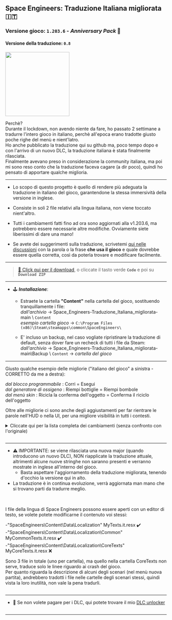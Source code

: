 ## Space Engineers: Traduzione Italiana migliorata 🇮🇹
### Versione gioco: `1.203.6` - *Anniversary Pack* 🎂
#### Versione della traduzione: `0.8`
[<img src="https://i.ibb.co/FVrhPxC/se-ita-flag.jpg" width="200"/>](https://github.com/Lamer87/Space_Engineers-Traduzione_Italiana_migliorata#space-engineers-traduzione-italiana-migliorata-)

Perchè?  
Durante il lockdown, non avendo niente da fare, ho passato 2 settimane a tradurre l'intero gioco in italiano, perchè all'epoca erano tradotte giusto poche righe del menù e nient'latro.  
Ho anche pubblicato la traduzione qui su github ma, poco tempo dopo e con l'arrivo di un nuovo DLC, la traduzione italiana è stata finalmente rilasciata.  
Finalmente avevano preso in considerazione la community italiana, ma poi mi sono reso conto che la traduzione faceva cagare (a dir poco), quindi ho pensato di apportare qualche miglioria.

---

- Lo scopo di questo progetto è quello di rendere più adeguata la traduzione in italiano del gioco, garantendone la stessa immersività della versione in inglese.

- Consiste in soli 2 file relativi alla lingua italiana, non viene toccato nient'altro.

- Tutti i cambiamenti fatti fino ad ora sono aggiornati alla v1.203.6, ma potrebbero essere necessarie altre modifiche. Ovviamente siete liberissimi di dare una mano!

- Se avete dei suggerimenti sulla traduzione, scrivetemi [qui nelle discussioni](https://github.com/Lamer87/Space_Engineers-Traduzione_Italiana_migliorata/discussions/1) con la parola o la frase **che usa il gioco** e quale dovrebbe essere quella corretta, così da poterla trovare e modificare facilmente.

---
>[💾 Click qui per il download](https://github.com/Lamer87/Space_Engineers-Traduzione_Italiana_migliorata/archive/refs/heads/main.zip), o cliccate il tasto verde **`Code`** e poi su **`Download ZIP`**
---

- 🕹️ ***Installazione***:  

  - Estraete la cartella **"Content"** nella cartella del gioco, sostituendo tranquillamente i file:  
*dall'archivio* -> Space_Engineers-Traduzione_Italiana_migliorata-main \ `Content`  
*esempio cartella gioco* -> `C:\Program Files (x86)\Steam\steamapps\common\SpaceEngineers\`  

  - E' incluso un backup, nel caso vogliate ripristinare la traduzione di default, senza dover fare un recheck di tutti i file da Steam:  
*dall'archivio* -> Space_Engineers-Traduzione_Italiana_migliorata-main\Backup \ `Content` -> *cartella del gioco*  
[<img src="https://i.ibb.co/h7hwpbn/Empty-png.png" width="1"/>](https://github.com/Lamer87/Space_Engineers-Traduzione_Italiana_migliorata#space-engineers-traduzione-italiana-migliorata-)

---

Giusto qualche esempio delle migliorie ("italiano del gioco" a sinistra - CORRETTO da me a destra):  

*dal blocco programmabile* : Corri = Esegui  
*dal generatore di ossigeno* : Riempi bottiglie = Riempi bombole  
*dal menù skin* : Ricicla la conferma dell'oggetto = Conferma il riciclo dell'oggetto  

Oltre alle migliorie ci sono anche degli aggiustamenti per far rientrare le parole nell'HUD o nella UI, per una migliore visibilità in tutti i contesti.

<details><summary>Cliccate qui per la lista completa dei cambiamenti (senza confronto con l'originale)</summary><p>

```
MyTexts.it.resx (\SpaceEngineers\Content\Data\Localization)


  <data name="AGravity" xml:space="preserve">
    <value>Gravità artif.</value> (così non esce fuori dall'HUD)

  <data name="BlockPropertyTitle_Refill" xml:space="preserve">
    <value>Riempi bombole</value>

  <data name="BriefingTutorial04Oxygen" xml:space="preserve">
    <value>Questo tutorial copre i vari blocchi relativi all'ossigeno, le fattorie idroponiche, i generatori, i condotti di ventilazione, le bombole, i serbatoi e il ghiaccio, comprese le funzioni del pannello di controllo. Viene anche affrontato il concetto di creare una camera a tenuta stagna per la pressurizzazione.</value>

  <data name="BriefingTutorial09ShipFlight" xml:space="preserve">
    <value>Questo tutorial offre istruzioni su come far volare una nave e utilizzare i tre strumenti della nave. Devi utilizzare ogni nave a turno per navigare attraverso diverse camere che dimostrano come smantellare, saldare e perforare, nonché come stoccare il carico di una nave e come attraccare con i connettori.</value>

  <data name="ControlMenuItemLabel_ShowAdminMenu" xml:space="preserve">
    <value>Apri menu admin</value>

  <data name="Description_AngleGrinder" xml:space="preserve">
    <value>Strumento per decostruzione e recupero. Tieni premuto {CONTROL:ABASE:PRIMARY_TOOL_ACTION} per smantellare.</value>

  <data name="Description_OxygenFarm" xml:space="preserve">
    <value>I generatori di ossigeno (fattorie idroponiche) producono piccole quantità di ossigeno quando sono a contatto con la luce del sole.

  <data name="Description_LockerRoom" xml:space="preserve">
    <value>Un armadietto per riporre strumenti, armi, munizioni e bombole. </value>

  <data name="Description_LockerRoomCorner" xml:space="preserve">
    <value>Un armadietto per riporre strumenti, armi, munizioni e bombole. </value>

  <data name="DisplayName_Category_ArmorBlocks" xml:space="preserve">
    <value>Blocchi Armatura</value>

  <data name="DisplayName_Category_CharacterAnimations" xml:space="preserve">
    <value>Animazioni Personaggio</value>

  <data name="DisplayName_Category_CharacterTools" xml:space="preserve">
    <value>Strumenti Personaggio</value>

  <data name="DisplayName_Category_Power" xml:space="preserve">
    <value>Blocchi di Energia</value>

  <data name="DisplayName_Category_ShipWeapons" xml:space="preserve">
    <value>Blocchi di Armi</value>

  <data name="DisplayName_Category_ShipTools" xml:space="preserve">
    <value>Blocchi di Strumenti</value>

  <data name="DisplayName_Item_AngleGrinder" xml:space="preserve">
    <value>Smerigliatrice</value>
    <comment>Smerigliatrice angolare per smantellare i blocchi</comment>

  <data name="DisplayName_Item_GravityGeneratorComponents" xml:space="preserve">
    <value>Componenti del Generatore di gravità</value>

  <data name="HelpScreen_ControllerHint9" xml:space="preserve">
    <value>Quando spari con un blocco arma di una nave che ha più armi dello stesso tipo, puoi alternare il fuoco con una singola arma o tutte in una volta con LB+LT</value>

  <data name="HelpScreen_ControllerHint10" xml:space="preserve">
    <value>Quando guardi alla porta dell'inventario con i blocchi nella coda del Planner di costruzione, puoi aggiungere componenti per i blocchi in coda alla produzione premendo {GAMEPAD_CONTROL:CHARACTER:BUILD_PLANNER_ADD_COMPONNETS}</value>

  <data name="HintKeyboardOnly05Text" xml:space="preserve">
    <value>Lo sapevi? 
    SPAZIOVUOTO
    SPAZIOVUOTO
Puoi scavare rapidamente gallerie senza produrre minerale utilizzando la funzione tasto destro del mouse con la tua trivella.</value>

  <data name="HintKeyboardOnly09Text" xml:space="preserve">
    <value>Puoi salvare le Creazioni premendo CTRL-B. Apri il menù progetti con F10.</value>

  <data name="Hint17Text" xml:space="preserve">
    <value>L'uso di una nave per smantellare un contenitore raccoglierà anche ciò che si trovava all'interno del contenitore.</value>

  <data name="HintKeyboardOnly04Text" xml:space="preserve">
    <value>Lo sapevi? 
    SPAZIOVUOTO
    SPAZIOVUOTO
La rotella del mouse, durante l'utilizzo di una telecamera o di una torretta, ti consente di ingrandire e rimpicciolire il campo visivo.</value>

  <data name="Hint21Text" xml:space="preserve">
    <value>Lo sapevi? 
    SPAZIOVUOTO
    SPAZIOVUOTO
Puoi controllare manualmente le torrette per mirare con precisione agli obiettivi.</value>

  <data name="Hint05Text" xml:space="preserve">
    <value>Lo sapevi?
    SPAZIOVUOTO
    SPAZIOVUOTO
La velocità del tuo jetpack può adeguarsi alla velocità delle griglie vicine utilizzando i relativi smorzatori.</value>

  <data name="Hint01Text" xml:space="preserve">
    <value>Lo sapevi?
    SPAZIOVUOTO
    SPAZIOVUOTO
Puoi usare /F per chattare solo con la tua fazione oppure /G per la chat globale.</value>

  <data name="Quote29Text" xml:space="preserve">
    <value>Un buon scienziato è una persona con idee originali. Un buon ingegnere è una persona che crea un progetto che funziona con meno idee originali possibili. Non ci sono prime donne nell'ingegneria.</value>

  <data name="TerminalControlPanel_RunCode" xml:space="preserve">
    <value>Esegui</value>

  <data name="TerminalControlPanel_RunCodeDefault" xml:space="preserve">
    <value>Esegui con il parametro di default</value>

  <data name="TerminalControlPanel_Warhead_SafetyTooltip" xml:space="preserve"> ?????? what ??????
    <value>Quando non selezionata, la testata può essere detonata manualmente. Questo non influenza la detonazione automatica dopo il conto alla rovescia.</value>

  <data name="ToolTipJoinGameServerSearch_Search" xml:space="preserve">
    <value>Aggiorna filtro di ricerca server attuale</value>

  <data name="ToolTipJoinGame_Search" xml:space="preserve">
    <value>Cerca inserendo il nome del server</value>

  <data name="ToolTipMods_Ok" xml:space="preserve">
    <value>Applica configurazione mod</value>

  <data name="Description_FAQ_Grinding" xml:space="preserve">
    <value>Puoi utilizzare una Smerigliatrice per smantellare i blocchi. I componenti vengono recuperati e trasferiti nel tuo inventario durante la smerigliatura. </value>

  <data name="Description_FAQ_UnknownSignals" xml:space="preserve">
    <value>I segnali indicano le posizioni delle capsule dove puoi ottenere un bottino e skin in modalità di sopravvivenza. I segnali deboli sono visibili solo a te. Segnali più forti sono visibili a tutti sul server, ma possono portare a un bottino migliore. </value>

  <data name="Description_FAQ_GPSColors" xml:space="preserve">
    <value>I Segnali Blu sono di tua proprietà. I segnali bianchi sono di proprietà di una fazione amica. I segnali rossi sono di proprietà di una fazione ostile. I segnali verdi e gialli indicano le capsule con un bottino. </value>

  <data name="DisplayName_DLC_DecorativeBlocks" xml:space="preserve">
    <value>Blocchi decorativi 1</value>

  <data name="Description_DLC_DecorativeBlocks" xml:space="preserve">
    <value>*** Descrizione dei blocchi decorativi 1 DLC ***</value>

  <data name="Contracts_AcceptConfirmation_Text" xml:space="preserve">
    <value>Accettando il presente contratto, l'utente è tenuto a soddisfare tempestivamente tutte le sue condizioni. 

  <data name="Economy_Notification_ReputationDecreased" xml:space="preserve">
    <value>Reputazione con {0} diminuita di {1}</value>

  <data name="Economy_Notification_ReputationIncreased" xml:space="preserve">
    <value>Reputazione con {0} aumentata di {1}</value>

  <data name="Description_BlockGroup_DeadBodies" xml:space="preserve">
    <value>I resti di sfortunati ingegneri. Possono contenere un bottino che altri possono trovare.</value>

  <data name="DisplayName_Category_SparksOfTheFuturePack" xml:space="preserve">
    <value>Blocchi Sci-Fi</value>

  <data name="DisplayName_DLC_Warfare1DLC" xml:space="preserve">
    <value>Blocchi Warfare 1</value>

  <data name="DisplayName_DLC_Warfare2DLC" xml:space="preserve">
    <value>Blocchi Warfare 2</value>

  <data name="DisplayName_Block_PassengerSeatOffset" xml:space="preserve">
    <value>Sedile del passeggero decentrato</value>

  <data name="DisplayName_Block_Railgun" xml:space="preserve">
    <value>Cannone a rotaia</value>

  <data name="DisplayName_Block_AirtightHangarDoorWarfare2A" xml:space="preserve">
    <value>Porta dell'hangar da guerra</value>

  <data name="DisplayName_Block_AirtightHangarDoorWarfare2B" xml:space="preserve">
    <value>Porta finestrata dell'hangar da guerra</value>

  <data name="DisplayName_Block_AirtightHangarDoorWarfare2C" xml:space="preserve">
    <value>Porta dell'hangar da guerra 2</value>

  <data name="DisplayName_Block_LargeReactorWarfare2" xml:space="preserve">
    <value>Reattore grande da guerra</value>

  <data name="DisplayName_Block_SmallReactorWarfare2" xml:space="preserve">
    <value>Reattore piccolo da guerra</value>

  <data name="NotificationHintLockTarget" xml:space="preserve">
    <value>{0} per agganciare il bersaglio</value>

  <data name="NotificationHintUnlockTarget" xml:space="preserve">
    <value>{0} per agganciare il bersaglio</value>

  <data name="DisplayName_Block_RocketLauncherWarfare2" xml:space="preserve">
    <value>Lanciarazzi da guerra</value>

  <data name="DisplayName_Block_BatteryWarfare2" xml:space="preserve">
    <value>Batteria da guerra</value>

  <data name="Description_MediumCalibreTurret" xml:space="preserve">
    <value>Gemello più lento e più grande del cannone automatico. Infligge danni considerevoli ai bersagli corazzati. Utilizza proiettili del cannone d'assalto.

  <data name="DisplayName_Item_LargeCalibreAmmo" xml:space="preserve">
    <value>Proiettile di artiglieria</value>

  <data name="Description_Railgun" xml:space="preserve">
    <value>Alta portata, massima penetrazione, cadenza di fuoco molto bassa. Ha bisogno di caricarsi prima di ogni colpo. Utilizza sabot per cannone a rotaia grande.

  <data name="DisplayName_Item_LargeRailgunAmmo" xml:space="preserve">
    <value>Sabot per cannone a rotaia grande</value>

  <data name="DisplayName_Item_SmallRailgunAmmo" xml:space="preserve">
    <value>Sabot per cannone a rotaia piccolo</value>

  <data name="Description_MediumCalibreGun" xml:space="preserve">
    <value>Gemello più lento e più grande del cannone automatico. Infligge danni considerevoli ai bersagli corazzati. Utilizza proiettili del cannone d'assalto.

  <data name="Description_SmallRailgun" xml:space="preserve">
    <value>Alta portata, massima penetrazione, cadenza di fuoco molto bassa. Ha bisogno di caricarsi prima di ogni colpo. Utilizza sabot per cannone a rotaia piccolo.

  <data name="BroadcastScreen_TakeControlButton_RemoteToolTip" xml:space="preserve">
    <value>Controllo Remoto pronto</value>

  <data name="DisplayName_Block_RemoteControl" xml:space="preserve">
    <value>Controllo Remoto</value>

  <data name="TerminalControlPanel_Cockpit_MainRemoteControl" xml:space="preserve">
    <value>Controllo Remoto principale</value>

  <data name="BroadcastScreen_RemoteControl" xml:space="preserve">
    <value>   Controllo Remoto</value>

---
---

MyCommonTexts.it.resx (\SpaceEngineers\Content\Data\Localization\Common)

  <data name="MessageBoxTextAreYouSureYouWantToDeleteSave" xml:space="preserve">
    <value>Sei sicuro di voler eliminare "{0}"?</value>

  <data name="MessageBoxTextAreYouSureYouWantToDeleteMultipleSaves" xml:space="preserve">
    <value>Vuoi davvero eliminare i file di salvataggio?</value>

  <data name="ScreenLoadInventoryRecycleItemMessageTitle" xml:space="preserve">
    <value>Conferma il riciclo dell'oggetto</value>

  <data name="IronSight_Hold" xml:space="preserve">
    <value>Tieni premuto per mirare</value>

  <data name="IronSight_Toggle" xml:space="preserve">
    <value>Attiva/Disattiva il mirino</value>

  <data name="ToolTipGameOptionsIronsightSwitchType" xml:space="preserve">
    <value>Cambia il modo di mirare con l'arma</value>

  <data name="IronSightSwitch" xml:space="preserve">
    <value>Tipo di attuazione della mira con l'arma</value>

```

</p></details>

[<img src="https://i.ibb.co/h7hwpbn/Empty-png.png" width="1"/>](https://github.com/Lamer87/Space_Engineers-Traduzione_Italiana_migliorata#space-engineers-traduzione-italiana-migliorata-)

---

- ⚠️ IMPORTANTE: se viene rilasciata una nuova major (quando introducono un nuovo DLC), NON riapplicate la traduzione attuale, altrimenti alcune nuove stringhe non saranno presenti e verranno mostrate in inglese all'interno del gioco.  
  - Basta aspettare l'aggiornamento della traduzione migliorata, tenendo d'occhio la versione qui in alto.  
- La traduzione è in continua evoluzione, verrà aggiornata man mano che si trovano parti da tradurre meglio.  

[<img src="https://i.ibb.co/h7hwpbn/Empty-png.png" width="1"/>](https://github.com/Lamer87/Space_Engineers-Traduzione_Italiana_migliorata#space-engineers-traduzione-italiana-migliorata-)
---

I file della lingua di Space Engineers possono essere aperti con un editor di testo, se volete potete modificarne il contenuto voi stessi:  

-"SpaceEngineers\Content\Data\Localization" MyTexts.it.resx ✔️  
-"SpaceEngineers\Content\Data\Localization\Common" MyCommonTexts.it.resx ✔️  
-"SpaceEngineers\Content\Data\Localization\CoreTexts" MyCoreTexts.it.resx ❌  

Sono 3 file in totale (uno per cartella), ma quello nella cartella CoreTexts non serve, traduce solo le linee riguardo ai crash del gioco.  
Per quanto riguarda la descrizione di alcuni degli scenari (nel menù nuova partita), andrebbero tradotti i file nelle cartelle degli scenari stessi, quindi vista la loro inutilità, non vale la pena tradurli.

[<img src="https://i.ibb.co/h7hwpbn/Empty-png.png" width="1"/>](https://github.com/Lamer87/Space_Engineers-Traduzione_Italiana_migliorata#space-engineers-traduzione-italiana-migliorata-)

---

- 📌 Se non volete pagare per i DLC, qui potete trovare il mio [DLC unlocker](https://github.com/Lamer87/Space-Engineers-DLC-unlocker)

[<img src="https://i.ibb.co/h7hwpbn/Empty-png.png" width="1"/>](https://github.com/Lamer87/Space_Engineers-Traduzione_Italiana_migliorata#space-engineers-traduzione-italiana-migliorata-)

---




<!--  -->
<!-- Useless code to use occasionally:

img download button:
[<img src="https://i.ibb.co/JxM2nh7/Donwload-button-png-LITE.png" width="175"/>](https://github.com/Lamer87/Space_Engineers-Traduzione_Italiana_migliorata/archive/refs/heads/main.zip)

img empty:
[<img src="https://i.ibb.co/h7hwpbn/Empty-png.png" width="1"/>](https://github.com/Lamer87/Space_Engineers-Traduzione_Italiana_migliorata#space-engineers-traduzione-italiana-migliorata-)
